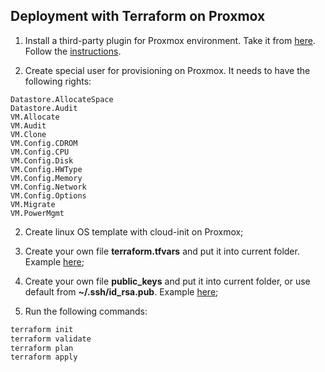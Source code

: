 ## Deployment with Terraform on Proxmox

1. Install a third-party plugin for Proxmox environment. Take it from [here](https://github.com/Telmate/terraform-provider-proxmox). Follow the [instructions](https://github.com/Telmate/terraform-provider-proxmox/blob/master/docs/installation.md).

2. Create special user for provisioning on Proxmox. It needs to have the following rights:
```
Datastore.AllocateSpace
Datastore.Audit
VM.Allocate
VM.Audit
VM.Clone
VM.Config.CDROM
VM.Config.CPU
VM.Config.Disk
VM.Config.HWType
VM.Config.Memory
VM.Config.Network
VM.Config.Options
VM.Migrate
VM.PowerMgmt
```

2. Create linux OS template with cloud-init on Proxmox;

3. Create your own file **terraform.tfvars** and put it into current folder. Example [here](terraform.tfvars.example);

4. Create your own file **public_keys** and put it into current folder, or use default from **~/.ssh/id_rsa.pub**. Example [here](public_keys.example);

5. Run the following commands:
```bash
terraform init
terraform validate
terraform plan
terraform apply
```
